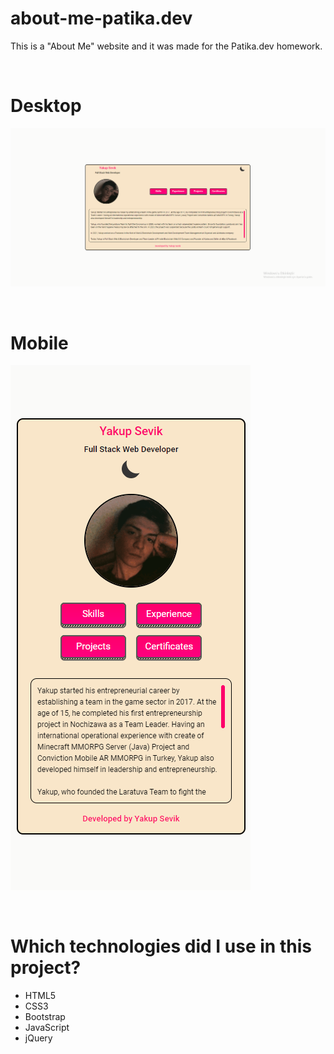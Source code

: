 # about-me-patika.dev

This is a "About Me" website and it was made for the Patika.dev homework.

<br/>

# Desktop

![Animation](./Desktop.gif)

<br/>

# Mobile

![AnimationMobile](./Mobile.gif)

<br/>

# Which technologies did I use in this project?

- HTML5
- CSS3
- Bootstrap
- JavaScript
- jQuery